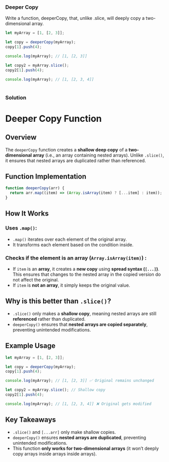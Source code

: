 ### Deeper Copy

Write a function, deeperCopy, that, unlike .slice, will deeply copy a two-
dimensional array.

```javascript
let myArray = [1, [2, 3]];

let copy = deeperCopy(myArray);
copy[1].push(4);

console.log(myArray); // [1, [2, 3]]

let copy2 = myArray.slice();
copy2[1].push(4);

console.log(myArray); // [1, [2, 3, 4]]
```

#

### Solution

# Deeper Copy Function

## Overview

The `deeperCopy` function creates a **shallow deep copy** of a **two-dimensional array** (i.e., an array containing nested arrays). Unlike `.slice()`, it ensures that nested arrays are duplicated rather than referenced.

## Function Implementation

```javascript
function deeperCopy(arr) {
  return arr.map((item) => (Array.isArray(item) ? [...item] : item));
}
```

## How It Works

### Uses `.map()`:

- `.map()` iterates over each element of the original array.
- It transforms each element based on the condition inside.

### Checks if the element is an array (`Array.isArray(item)`) :

- If `item` is an **array**, it creates a **new copy** using **spread syntax (`[...]`)**. This ensures that changes to the nested array in the copied version do not affect the original.
- If `item` is **not an array**, it simply keeps the original value.

## Why is this better than `.slice()`?

- `.slice()` only makes a **shallow copy**, meaning nested arrays are still **referenced** rather than duplicated.
- `deeperCopy()` ensures that **nested arrays are copied separately**, preventing unintended modifications.

## Example Usage

```javascript
let myArray = [1, [2, 3]];

let copy = deeperCopy(myArray);
copy[1].push(4);

console.log(myArray); // [1, [2, 3]] ✅ Original remains unchanged

let copy2 = myArray.slice(); // Shallow copy
copy2[1].push(4);

console.log(myArray); // [1, [2, 3, 4]] ❌ Original gets modified
```

## Key Takeaways

- `.slice()` and `[...arr]` only make shallow copies.
- `deeperCopy()` ensures **nested arrays are duplicated**, preventing unintended modifications.
- This function **only works for two-dimensional arrays** (it won’t deeply copy arrays inside arrays inside arrays).
